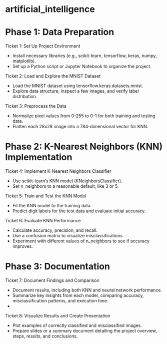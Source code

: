 # artificial_intelligence

# Phase 1: Data Preparation

Ticket 1: Set Up Project Environment
- Install necessary libraries (e.g., scikit-learn, tensorflow, keras, numpy, matplotlib).
- Set up a Python script or Jupyter Notebook to organize the project.

Ticket 2: Load and Explore the MNIST Dataset
- Load the MNIST dataset using tensorflow.keras.datasets.mnist.
- Explore data structure, inspect a few images, and verify label distribution.

Ticket 3: Preprocess the Data
- Normalize pixel values from 0-255 to 0-1 for both training and testing data.
- Flatten each 28x28 image into a 784-dimensional vector for KNN.

# Phase 2: K-Nearest Neighbors (KNN) Implementation

Ticket 4: Implement K-Nearest Neighbors Classifier
- Use scikit-learn’s KNN model (KNeighborsClassifier).
- Set n_neighbors to a reasonable default, like 3 or 5.

Ticket 5: Train and Test the KNN Model
- Fit the KNN model to the training data.
- Predict digit labels for the test data and evaluate initial accuracy.

Ticket 6: Evaluate KNN Performance
- Calculate accuracy, precision, and recall.
- Use a confusion matrix to visualize misclassifications.
- Experiment with different values of n_neighbors to see if accuracy improves.

# Phase 3: Documentation

Ticket 7: Document Findings and Comparison
- Document results, including both KNN and neural network performance.
- Summarize key insights from each model, comparing accuracy, misclassification patterns, and execution time.
- 
Ticket 8: Visualize Results and Create Presentation
- Plot examples of correctly classified and misclassified images.
- Prepare slides or a summary document detailing the project overview, steps, results, and conclusions.
